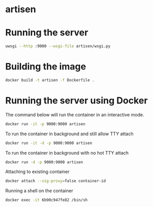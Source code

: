 artisen
===

# Running the server

```sh
uwsgi --http :9000 --wsgi-file artisen/wsgi.py
```

# Building the image

```sh
docker build -t artisen -f Dockerfile .
```

# Running the server using Docker

The command below will run the container in an interactive mode.
```sh
docker run -it -p 9000:9000 artisen
```

To run the container in background and still allow TTY attach
```sh
docker run -it -d -p 9000:9000 artisen
```

To run the container in background with no hot TTY attach
```sh
docker run -d -p 9000:9000 artisen
```

Attaching to existing container
```sh
docker attach --sig-proxy=false container-id
```

Running a shell on the container
```sh
docker exec -it 6b90c947fe82 /bin/sh
```

